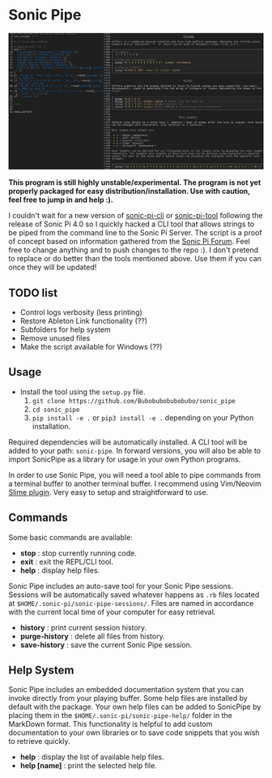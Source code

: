 # Sonic Pipe

![screenshot](docs/sonic_pipe_screenshot.png)

**This program is still highly unstable/experimental. The program is not yet properly packaged for easy distribution/installation. Use with caution, feel free to jump in and help :).**

I couldn't wait for a new version of [sonic-pi-cli](https://github.com/Widdershin/sonic-pi-cli) or [sonic-pi-tool](https://github.com/lpil/sonic-pi-tool) following the release of Sonic Pi 4.0 so I quickly hacked a CLI tool that allows strings to be piped from the command line to the Sonic Pi Server. The script is a proof of concept based on information gathered from the [Sonic Pi Forum](https://in-thread.sonic-pi.net/). Feel free to change anything and to push changes to the repo :). I don't pretend to replace or do better than the tools mentioned above. Use them if you can once they will be updated!

## TODO list

* Control logs verbosity (less printing)
* Restore Ableton Link functionality (??)
* Subfolders for help system
* Remove unused files
* Make the script available for Windows (??)

## Usage

* Install the tool using the `setup.py` file.
  1. `git clone https://github.com/Bubobubobubobubo/sonic_pipe`
  2. `cd sonic_pipe`
  3. `pip install -e .` or `pip3 install -e .` depending on your Python installation.

Required dependencies will be automatically installed. A CLI tool will be added to your path: `sonic-pipe`. In forward versions, you will also be able to import SonicPipe as a library for usage in your own Python programs.

In order to use Sonic Pipe, you will need a tool able to pipe commands from a terminal buffer to another terminal buffer. I recommend using Vim/Neovim [Slime plugin](https://github.com/jpalardy/vim-slime). Very easy to setup and straightforward to use.

## Commands

Some basic commands are available:

* **stop** : stop currently running code.
* **exit** : exit the REPL/CLI tool.
* **help** : display help files.

Sonic Pipe includes an auto-save tool for your Sonic Pipe sessions. Sessions will be automatically saved whatever happens as `.rb` files located at `$HOME/.sonic-pi/sonic-pipe-sessions/`. Files are named in accordance with the current local time of your computer for easy retrieval.

* **history** : print current session history.
* **purge-history** : delete all files from history.
* **save-history** : save the current Sonic Pipe session.

## Help System

Sonic Pipe includes an embedded documentation system that you can invoke directly from your playing buffer. Some help files are installed by default with the package. Your own help files can be added to SonicPipe by placing them in the `$HOME/.sonic-pi/sonic-pipe-help/` folder in the MarkDown format. This
functionality is helpful to add custom documentation to your own libraries or to save code snippets that you wish to retrieve quickly.

* **help** : display the list of available help files.
* **help [name]** : print the selected help file.